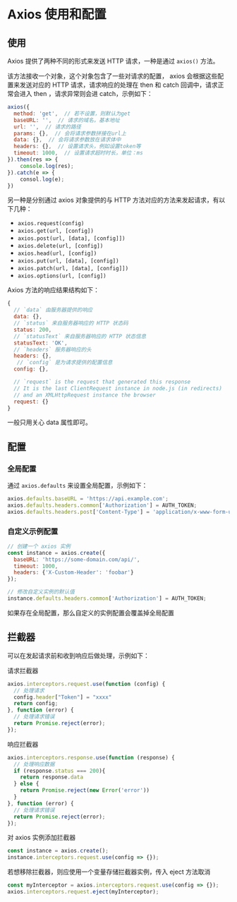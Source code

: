 # Axios 使用和配置
## 使用
Axios 提供了两种不同的形式来发送 HTTP 请求，一种是通过 `axios()` 方法。

该方法接收一个对象，这个对象包含了一些对请求的配置， axios 会根据这些配置来发送对应的 HTTP 请求，请求响应的处理在 then 和 catch 回调中，请求正常会进入 then ，请求异常则会进 catch，示例如下：

```js
axios({
  method: 'get',  // 若不设置，则默认为get
  baseURL: '',  // 请求的域名，基本地址
  url: '',  // 请求的路径
  params: {},  // 会将请求参数拼接在url上
  data: {},  // 会将请求参数放在请求体中
  headers: {},  // 设置请求头，例如设置token等
  timeout: 1000,  // 设置请求超时时长，单位：ms
}).then(res => {
    console.log(res);
}).catch(e => {
    consol.log(e);
})
```

另一种是分别通过 axios 对象提供的与 HTTP 方法对应的方法来发起请求，有以下几种：

- `axios.request(config)`
- `axios.get(url, [config])`
- `axios.post(url, [data], [config]])`
- `axios.delete(url, [config])`
- `axios.head(url, [config])`
- `axios.put(url, [data], [config])`
- `axios.patch(url, [data], [config]])`
- `axios.options(url, [config])`

Axios 方法的响应结果结构如下：
```js
{
  // `data` 由服务器提供的响应
  data: {},
  // `status` 来自服务器响应的 HTTP 状态码
  status: 200,
  // `statusText` 来自服务器响应的 HTTP 状态信息
  statusText: 'OK',
  // `headers` 服务器响应的头
  headers: {},
   // `config` 是为请求提供的配置信息
  config: {},

  // `request` is the request that generated this response
  // It is the last ClientRequest instance in node.js (in redirects)
  // and an XMLHttpRequest instance the browser
  request: {}
}
```

一般只用关心 data 属性即可。

## 配置
### 全局配置
通过 `axios.defaults` 来设置全局配置，示例如下：
```js
axios.defaults.baseURL = 'https://api.example.com';
axios.defaults.headers.common['Authorization'] = AUTH_TOKEN;
axios.defaults.headers.post['Content-Type'] = 'application/x-www-form-urlencoded';
```

### 自定义示例配置
```js
// 创建一个 axios 实例
const instance = axios.create({
  baseURL: 'https://some-domain.com/api/',
  timeout: 1000,
  headers: {'X-Custom-Header': 'foobar'}
});

// 修改自定义实例的默认值
instance.defaults.headers.common['Authorization'] = AUTH_TOKEN;
```

如果存在全局配置，那么自定义的实例配置会覆盖掉全局配置

## 拦截器
可以在发起请求前和收到响应后做处理，示例如下：

请求拦截器
```js
axios.interceptors.request.use(function (config) {
  // 处理请求
  config.header["Token"] = "xxxx"
  return config;
}, function (error) {
  // 处理请求错误
  return Promise.reject(error);
});
```

响应拦截器
```js
axios.interceptors.response.use(function (response) {
  // 处理响应数据
  if (response.status === 200){
    return response.data
  } else {
    return Promise.reject(new Error('error'))
  }
}, function (error) {
  // 处理请求错误
  return Promise.reject(error);
});
```

对 axios 实例添加拦截器
```js
const instance = axios.create();
instance.interceptors.request.use(config => {});
```

若想移除拦截器，则应使用一个变量存储拦截器实例，传入 eject 方法取消
```js
const myInterceptor = axios.interceptors.request.use(config => {});
axios.interceptors.request.eject(myInterceptor);
```
